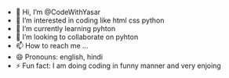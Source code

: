 - 👋 Hi, I’m @CodeWithYasar
- 👀 I’m interested in coding like html css python
- 🌱 I’m currently learning pyhton
- 💞️ I’m looking to collaborate on pyhton
- 📫 How to reach me ...
- 😄 Pronouns: english, hindi
- ⚡ Fun fact: I am doing coding in funny manner and very enjoing

<!---
CodeWithYasar/CodeWithYasar is a ✨ special ✨ repository because its `README.md` (this file) appears on your GitHub profile.
You can click the Preview link to take a look at your changes.
--->
